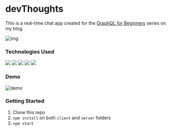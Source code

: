 # devThoughts
This is a real-time chat app created for the [GraphQL for Beginners](https://lo-victoria.com/series/graphql) series on my blog.

![img](https://cdn.hashnode.com/res/hashnode/image/upload/v1617283127887/toUkcAy_cv.png)


### Technologies Used
<p>
<img src="https://img.shields.io/badge/-GraphQL%20-black?style=for-the-badge&logo=graphql&logoColor=blueviolet">
<img src="https://img.shields.io/badge/-Expressjs%20-%23323330?style=for-the-badge&logo=express">
<img src="https://img.shields.io/badge/react%20-%2320232a.svg?&style=for-the-badge&logo=react" >   
<img src="https://img.shields.io/badge/-Nodejs%20-%23323330?style=for-the-badge&logo=Node.js&logoColor=green">
  <img src="https://img.shields.io/badge/-Apollo%20Client-grey?style=for-the-badge">
</p>


### Demo
![demo](https://cdn.hashnode.com/res/hashnode/image/upload/v1617185843961/_c4WXjooW.gif)

### Getting Started
1. Clone this repo
2. `npm install` on both `client` and `server` folders
3. `npm start`
